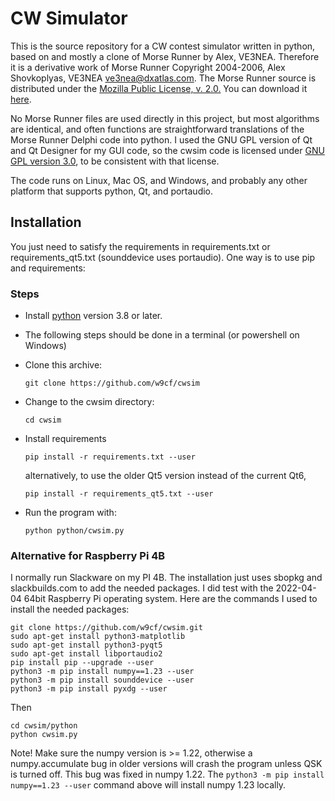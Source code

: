 # CW Simulator

This is the source repository for a CW contest
simulator written in python, based on and mostly a clone of
Morse Runner by Alex, VE3NEA. Therefore it is a derivative work
of Morse Runner Copyright 2004-2006, Alex Shovkoplyas, VE3NEA
ve3nea@dxatlas.com.
The Morse Runner source
is distributed  under the [Mozilla Public
License, v. 2.0.](http://mozilla.org/MPL/2.0/)
You can download it
[here](https://github.com/VE3NEA/MorseRunner).

No Morse Runner
files are used directly in this project, but most algorithms are identical,
and often functions are straightforward
translations of the Morse Runner Delphi code
into python. I used
the GNU GPL version of Qt and Qt Designer
for my GUI code, so the cwsim code is licensed under
[GNU GPL version
3.0](https://www.gnu.org/licenses/gpl-3.0.en.html), to
be consistent with that license.

The code runs on Linux, Mac OS, and Windows, and probably any
other platform that supports python, Qt, and portaudio.

## Installation

You just need to satisfy the
requirements in requirements.txt or requirements_qt5.txt
(sounddevice uses portaudio). One way is to use pip and requirements:

### Steps
- Install [python](https://python.org) version 3.8 or later. 
- The following steps should be done in a terminal (or powershell on Windows)
- Clone this archive:

    `git clone https://github.com/w9cf/cwsim`
- Change to the cwsim directory:

  `cd cwsim`

- Install requirements

  `pip install -r requirements.txt --user`

   alternatively, to use the older Qt5 version instead of the current Qt6,

  `pip install -r requirements_qt5.txt --user`

- Run the program with:

  `python python/cwsim.py`

### Alternative for Raspberry Pi 4B
I normally run Slackware on my PI 4B. The installation just uses
sbopkg and slackbuilds.com to add the needed packages. I did
test with the 2022-04-04 64bit Raspberry Pi operating system. Here are
the commands I used to install the needed packages:
```
git clone https://github.com/w9cf/cwsim.git
sudo apt-get install python3-matplotlib
sudo apt-get install python3-pyqt5
sudo apt-get install libportaudio2
pip install pip --upgrade --user
python3 -m pip install numpy==1.23 --user
python3 -m pip install sounddevice --user
python3 -m pip install pyxdg --user
```

Then
```
cd cwsim/python
python cwsim.py
```
Note! Make sure the numpy version is >= 1.22, otherwise a numpy.accumulate
bug in older versions will crash the program unless QSK is turned off.
This bug was fixed in numpy 1.22. The
```python3 -m pip install numpy==1.23 --user```
command above will install numpy 1.23 locally.
